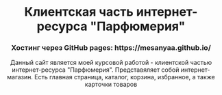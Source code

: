 <h1 align="center">Клиентская часть интернет-ресурса "Парфюмерия"</h1>
<h3 align="center">Хостинг через GitHub pages: https://mesanyaa.github.io/</h3>
<p align="center">Данный сайт является моей курсовой работой - клиентской частью интернет-ресурса "Парфюмерия". Представяляет собой интернет-магазин. Есть главная страница, каталог, корзина, избранное, а также карточки товаров</p>
